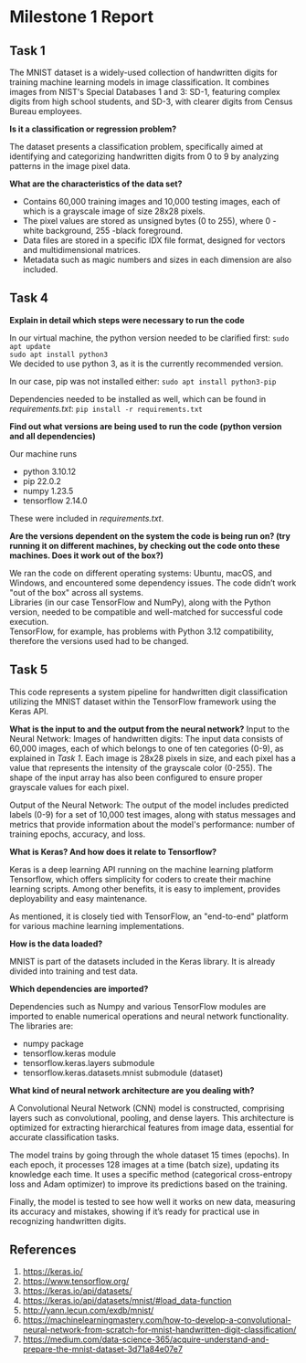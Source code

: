 # Milestone 1 Report
 
## Task 1

The MNIST dataset is a widely-used collection of handwritten digits for training machine learning models in image classification.
It combines images from NIST's Special Databases 1 and 3: SD-1, featuring complex digits from high school students, and SD-3, with clearer digits from Census Bureau employees.

**Is it a classification or regression problem?**

The dataset presents a classification problem, specifically aimed at identifying and categorizing handwritten digits from 0 to 9 by analyzing patterns in the image pixel data.

**What are the characteristics of the data set?**

- Contains 60,000 training images and 10,000 testing images, each of which is a grayscale image of size 28x28 pixels.
- The pixel values are stored as unsigned bytes (0 to 255), where 0 - white background, 255 -black foreground.
- Data files are stored in a specific IDX file format, designed for vectors and multidimensional matrices.
- Metadata such as magic numbers and sizes in each dimension are also included.

## Task 4 
**Explain in detail which steps were necessary to run the code**

In our virtual machine, the python version needed to be clarified first:
`sudo apt update`  
`sudo apt install python3`  
We decided to use python 3, as it is the currently recommended version.

In our case, pip was not installed either:
`sudo apt install python3-pip`  

Dependencies needed to be installed as well, which can be found in *requirements.txt*:
`pip install -r requirements.txt`  


**Find out what versions are being used to run the code (python version and all dependencies)**

Our machine runs 
- python 3.10.12 
- pip 22.0.2
- numpy 1.23.5
- tensorflow 2.14.0

These were included in *requirements.txt*.


**Are the versions dependent on the system the code is being run on? (try running it on different machines, by checking out the code onto these machines. Does it work out of the box?)** 

We ran the code on different operating systems: Ubuntu, macOS, and Windows, and encountered some dependency issues. The code didn’t work "out of the box" across all systems.  
Libraries (in our case TensorFlow and NumPy), along with the Python version, needed to be compatible and well-matched for successful code execution.   
TensorFlow, for example, has problems with Python 3.12 compatibility, therefore the versions used had to be changed.  


## Task 5

This code represents a system pipeline for handwritten digit classification utilizing the MNIST dataset within the TensorFlow framework using the Keras API.

**What is the input to and the output from the neural network?**
Input to the Neural Network:
Images of handwritten digits: The input data consists of 60,000 images, each of which belongs to one of ten categories (0-9), as explained in *Task 1*. Each image is 28x28 pixels in size, and each pixel has a value that represents the intensity of the grayscale color (0-255). The shape of the input array has also been configured to ensure proper grayscale values for each pixel.  


Output of the Neural Network:
The output of the model includes predicted labels (0-9) for a set of 10,000 test images, along with status messages and metrics that provide information about the model's performance: number of training epochs, accuracy, and loss.



**What is Keras? And how does it relate to Tensorflow?**

Keras is a deep learning API running on the machine learning platform Tensorflow, which offers simplicity for coders to create their machine learning scripts. Among other benefits, it is easy to implement, provides deployability and easy maintenance.

As mentioned, it is closely tied with TensorFlow, an "end-to-end" platform for various machine learning implementations. 


**How is the data loaded?**

MNIST is part of the datasets included in the Keras library. It is already divided into training and test data. 


**Which dependencies are imported?**

Dependencies such as Numpy and various TensorFlow modules are imported to enable numerical operations and neural network functionality.  
The libraries are: 
- numpy package
- tensorflow.keras module
- tensorflow.keras.layers submodule
- tensorflow.keras.datasets.mnist submodule (dataset)


**What kind of neural network architecture are you dealing with?**

A Convolutional Neural Network (CNN) model is constructed, comprising layers such as convolutional, pooling, and dense layers. This architecture is optimized for extracting hierarchical features from image data, essential for accurate classification tasks.

The model trains by going through the whole dataset 15 times (epochs). 
In each epoch, it processes 128 images at a time (batch size), updating its knowledge each time. It uses a specific method (categorical cross-entropy loss and Adam optimizer) to improve its predictions based on the training.

Finally, the model is tested to see how well it works on new data, measuring its accuracy and mistakes, showing if it’s ready for practical use in recognizing handwritten digits.


## References

1) https://keras.io/
2) https://www.tensorflow.org/
3) https://keras.io/api/datasets/
4) https://keras.io/api/datasets/mnist/#load_data-function
5) http://yann.lecun.com/exdb/mnist/
6) https://machinelearningmastery.com/how-to-develop-a-convolutional-neural-network-from-scratch-for-mnist-handwritten-digit-classification/
7) https://medium.com/data-science-365/acquire-understand-and-prepare-the-mnist-dataset-3d71a84e07e7
